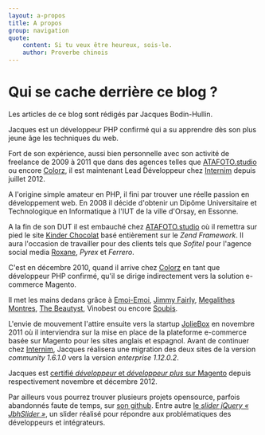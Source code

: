 ```yaml
---
layout: a-propos
title: A propos
group: navigation
quote:
    content: Si tu veux être heureux, sois-le.
    author: Proverbe chinois
---
```


# Qui se cache derrière ce blog ?

Les articles de ce blog sont rédigés par Jacques Bodin-Hullin.

Jacques est un développeur PHP confirmé qui a su apprendre dès son plus jeune âge les techniques du web.

Fort de son expérience, aussi bien personnelle avec son activité de freelance de 2009 à 2011 que dans des agences telles que [ATAFOTO.studio][atafoto] ou encore [Colorz][clrz], il est maintenant Lead Développeur chez [Internim][internim] depuis juillet 2012.

A l'origine simple amateur en PHP, il fini par trouver une réelle passion en développement web. En 2008 il décide d'obtenir un Dipôme Universitaire et Technologique en Informatique à l'IUT de la ville d'Orsay, en Essonne.

A la fin de son DUT il est embauché chez [ATAFOTO.studio][atafoto] où il remettra sur pied le site [Kinder Chocolat][kinderchocolat] basé entièrement sur le _Zend Framework_. Il aura l'occasion de travailler pour des clients tels que _Sofitel_ pour l'agence social media [Roxane][roxane], _Pyrex_ et _Ferrero_.

C'est en décembre 2010, quand il arrive chez [Colorz][clrz] en tant que développeur PHP confirmé, qu'il se dirige indirectement vers la solution e-commerce Magento.

Il met les mains dedans grâce à [Emoi-Emoi][emoiemoi], [Jimmy Fairly][jimmy], [Megalithes Montres][megalithes], [The Beautyst][beautyst], Vinobest ou encore [Soubis][soubis].

L'envie de mouvement l'attire ensuite vers la startup [JolieBox][joliebox] en novembre 2011 où il interviendra sur la mise en place de la plateforme e-commerce basée sur Magento pour les sites anglais et espagnol. Avant de continuer chez [Internim][internim], Jacques réalisera une migration des deux sites de la version _community 1.6.1.0_ vers la version _enterprise 1.12.0.2_.

Jacques est [certifié _développeur_ et _développeur plus_ sur Magento][certif] depuis respectivement novembre et décembre 2012.

Par ailleurs vous pourrez trouver plusieurs projets opensource, parfois abandonnés faute de temps, sur [son github][github]. Entre autre [le _slider jQuery « JbhSlider »_][jbhslider], un slider réalisé pour répondre aux problématiques des développeurs et intégrateurs.

[atafoto]: http://atafotostudio.com/
[clrz]: http://colorz.fr/
[joliebox]: http://joliebox.com/
[internim]: http://internim.com/
[certif]: http://www.magentocommerce.com/certification/directory/dev/69536/
[kinderchocolat]: http://www.kinderchocolat.fr/
[roxane]: http://www.roxane-company.com/
[github]: https://github.com/jacquesbh/
[jbhslider]: http://jacques.sh/jbhslider/

[emoiemoi]: http://www.emoi-emoi.com/
[megalithes]: http://www.megalithes-montres.com/
[beautyst]: http://www.thebeautyst.com/
[jimmy]: http://www.jimmyfairly.com/fr/
[soubis]: http://www.soubis.com/
